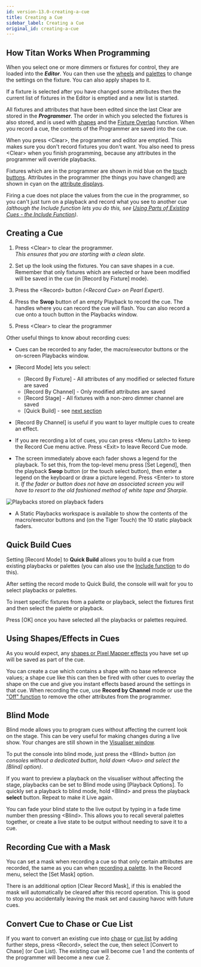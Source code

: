 ```yaml
---
id: version-13.0-creating-a-cue
title: Creating a Cue
sidebar_label: Creating a Cue
original_id: creating-a-cue
---
```


How Titan Works When Programming
--------------------------------

When you select one or more dimmers or fixtures for control, they are
loaded into the ***Editor***. You can then use the 
[wheels](../controlling-fixtures/using-the-select-buttons-and-wheels.md#changing-attributes-using-the-wheels)
and [palettes](../palettes.md) to
change the settings on the fixture. You can also apply shapes to it.

If a fixture is selected after you have changed some attributes then the
current list of fixtures in the Editor is emptied and a new list is
started.

All fixtures and attributes that have been edited since the last Clear
are stored in the ***Programmer***. The order in which you selected the
fixtures is also stored, and is used with [shapes](../effects.md) and the
[Fixture Overlap](cue-timing.md#setting-fade-times-and-overlap-for-a-cue)
function. When you record a cue, the contents of the Programmer are
saved into the cue.

When you press \<Clear\>, the programmer and editor are emptied. This
makes sure you don't record fixtures you don't want. You also need to
press \<Clear\> when you finish programming, because any attributes in
the programmer will override playbacks.

Fixtures which are in the programmer are shown in mid blue on the [touch
buttons](../controlling-fixtures/using-the-select-buttons-and-wheels.md#selecting-fixtures-and-dimmers-for-control).
Attributes in the programmer (the things you have changed) are
shown in cyan on the [attribute displays](../controlling-fixtures/using-the-select-buttons-and-wheels.md#attribute-wheel-display).

Firing a cue does not place the values from the cue in the programmer,
so you can't just turn on a playback and record what you see to another
cue *(although the Include function lets you do this, see
[Using Parts of Existing Cues - the Include Function](editing-cues.md#using-parts-of-existing-cues-the-include-function))*.

Creating a Cue
--------------

[](https://youtu.be/X5g6DMVwlZU?t=20 "Creating a Cue")

1. Press \<Clear\> to clear the programmer.\
*This ensures that you are starting with a clean slate.*

2. Set up the look using the fixtures. You can save shapes in a cue.
Remember that only fixtures which are selected or have been modified
will be saved in the cue (in \[Record by Fixture\] mode).

3. Press the \<Record\> button *(\<Record Cue\> on Pearl Expert)*.

4. Press the **Swop** button of an empty Playback to record the cue. The
handles where you can record the cue will flash. You can also record a
cue onto a touch button in the Playbacks window.

5. Press \<Clear\> to clear the programmer

Other useful things to know about recording cues:

-   Cues can be recorded to any fader, the macro/executor buttons or the
    on-screen Playbacks window.

-   \[Record Mode\] lets you select:
    -   \[Record By Fixture\] - All attributes of any modified or selected
    fixture are saved
    -   \[Record By Channel\] - Only modified attributes are saved
    -   \[Record Stage\] - All fixtures with a non-zero dimmer channel are saved
    -   \[Quick Build\] - see [next section](#quick-build-cues)

-   \[Record By Channel\] is useful if you want to layer multiple cues to
    create an effect.

-   If you are recording a lot of cues, you can press \<Menu Latch\> to
    keep the Record Cue menu active. Press \<Exit\> to leave Record Cue
    mode.

-   The screen immediately above each fader shows a legend for the
    playback. To set this, from the top-level menu press \[Set Legend\], 
    then the playback **Swop** button (or the touch select button), then enter a legend on the
    keyboard or draw a picture legend. Press \<Enter\> to store it. *If
    the fader or button does not have an associated screen you will have
    to resort to the old fashioned method of white tape and Sharpie.*

![Playbacks stored on playback faders](/docs/images/Playbacks-stored-on-playback-faders.png)

-   A Static Playbacks workspace is available to show the contents of
    the macro/executor buttons and (on the Tiger Touch) the 10 static
    playback faders.

Quick Build Cues
----------------

Setting \[Record Mode\] to **Quick Build** allows you to build a cue from
existing playbacks or palettes (you can also use the
[Include function](editing-cues.md#using-parts-of-existing-cues-the-include-function) to
do this).

After setting the record mode to Quick Build, the console will wait for
you to select playbacks or palettes.

To insert specific fixtures from a palette or playback, select the
fixtures first and then select the palette or playback.

Press \[OK\] once you have selected all the playbacks or palettes
required.

Using Shapes/Effects in Cues
----------------------------

As you would expect, any [shapes or Pixel Mapper effects](../effects.md) you have set up
will be saved as part of the cue.

You can create a cue which contains a shape with no base reference
values; a shape cue like this can then be fired with other cues to
overlay the shape on the cue and give you instant effects based around
the settings in that cue. When recording the cue, use **Record by Channel**
mode or use the ["Off" function](editing-cues.md#removing-attributes-from-cues-using-off)
to remove the other attributes from the programmer.

Blind Mode
----------

Blind mode allows you to program cues without affecting the current look
on the stage. This can be very useful for making changes during a live
show. Your changes are still shown in the
[Visualiser window](../capture-visualiser.md).

To put the console into blind mode, just press the \<Blind\> button *(on
consoles without a dedicated button, hold down \<Avo\> and select the
\[Blind\] option)*.

If you want to preview a playback on the visualiser without affecting
the stage, playbacks can be set to Blind mode using \[Playback
Options\]. To quickly set a playback to blind mode, hold \<Blind\> and
press the playback **select** button. Repeat to make it Live again.

You can fade your blind state to the live output by typing in a fade
time number then pressing \<Blind\>. This allows you to recall several
palettes together, or create a live state to be output without needing
to save it to a cue.

Recording Cue with a Mask
-------------------------

You can set a mask when recording a cue so that only certain attributes
are recorded, the same as you can when
[recording a palette](../palettes/creating-palettes.md#storing-a-palette). In the
Record menu, select the \[Set Mask\] option.

There is an additional option \[Clear Record Mask\], if this is enabled
the mask will automatically be cleared after this record operation. This
is good to stop you accidentally leaving the mask set and causing havoc
with future cues.

Convert Cue to Chase or Cue List
--------------------------------

If you want to convert an existing cue into [chase](../chases.md) or 
[cue list](../cue-lists.md) by adding
further steps, press \<Record\>, select the cue, then select \[Convert
to Chase\] (or Cue List). The existing cue will become cue 1 and the
contents of the programmer will become a new cue 2.